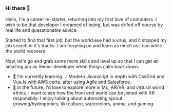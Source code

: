 ### Hi there 👋

<!--
**hmaw/hmaw** is a ✨ _special_ ✨ repository because its `README.md` (this file) appears on your GitHub profile.

Here are some ideas to get you started:

- 🔭 I’m currently working on ...a fresh job.
- 🌱 I’m currently learning ...AWS and Salesforce of all things.
- 💬 Ask me about ...anything, I'm willing to help as much as I can.
- 📫 How to reach me: <- email
- 😄 Pronouns: ... she/her
-->
Hello, I'm a career re-starter, returning into my first love of computers.  I wish to be that developer I dreamed of being, but was drifed off course by real life and quesstionable advice.  

Started to find that first job, but the world.exe had a virus, and it stopped my job search in it's tracks.  I am forgeing on and learn as much as I can while the world recovers.

Now, let's go and grab some more skills and level up so that I can get an amazing job as Senior developer when things calm back down.   

- 🌱 I’m currently learning ... Modern Javascript in depth with CssGrid and VueJs with AWS certs, after using Agile and Salesforce.
- 🔭 In the future, I'd love to explore more in ML, AR/VR, and virtural world ethics. I want to see how the front end world can be joined with XR responsbily.
I enjoy talking about automating sprout growing/hydroponics, tiki culture, watercolors, anime, and gaming. 

